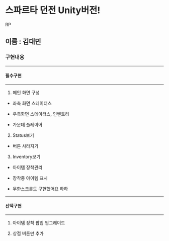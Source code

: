 # 스파르타 던전 Unity버전!
RP

## 이름 : 김대민

### 구현내용

---

#### 필수구현

---

1. 메인 화면 구성

 - 좌측 화면 스테이터스

 - 우측화면 스테이터스, 인벤토리

 - 가운데 플레이어
   

2. Status보기

 - 버튼 사라지기
   

3. Inventory보기

 - 아이템 장착관리

 - 장착중 아이템 표시

 - 무한스크롤도 구현했어요 하하

---


#### 선택구현

---

 1. 아이템 장착 팝업 업그레이드
    
   
 2. 상점 버튼만 추가
